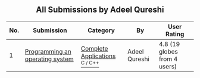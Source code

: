 ﻿<div align="center">

## All Submissions by Adeel Qureshi

</div>

No.  | Submission | Category | By   | User Rating
---- | ---------- | -------- | ---- | -----------
1 | [Programming an operating system<br />](https://github.com/Planet-Source-Code/adeel-qureshi-programming-an-operating-system__3-5510) | [Complete Applications<br /><sup>C / C++</sup>](../ByCategory/complete-applications__3-7.md) | Adeel Qureshi | 4.8 (19 globes from 4 users)
